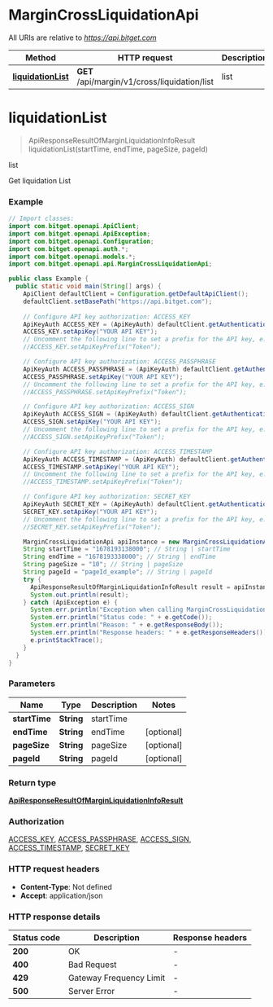 # MarginCrossLiquidationApi

All URIs are relative to *https://api.bitget.com*

| Method | HTTP request | Description |
|------------- | ------------- | -------------|
| [**liquidationList**](MarginCrossLiquidationApi.md#liquidationList) | **GET** /api/margin/v1/cross/liquidation/list | list |


<a name="liquidationList"></a>
# **liquidationList**
> ApiResponseResultOfMarginLiquidationInfoResult liquidationList(startTime, endTime, pageSize, pageId)

list

Get liquidation List

### Example
```java
// Import classes:
import com.bitget.openapi.ApiClient;
import com.bitget.openapi.ApiException;
import com.bitget.openapi.Configuration;
import com.bitget.openapi.auth.*;
import com.bitget.openapi.models.*;
import com.bitget.openapi.api.MarginCrossLiquidationApi;

public class Example {
  public static void main(String[] args) {
    ApiClient defaultClient = Configuration.getDefaultApiClient();
    defaultClient.setBasePath("https://api.bitget.com");
    
    // Configure API key authorization: ACCESS_KEY
    ApiKeyAuth ACCESS_KEY = (ApiKeyAuth) defaultClient.getAuthentication("ACCESS_KEY");
    ACCESS_KEY.setApiKey("YOUR API KEY");
    // Uncomment the following line to set a prefix for the API key, e.g. "Token" (defaults to null)
    //ACCESS_KEY.setApiKeyPrefix("Token");

    // Configure API key authorization: ACCESS_PASSPHRASE
    ApiKeyAuth ACCESS_PASSPHRASE = (ApiKeyAuth) defaultClient.getAuthentication("ACCESS_PASSPHRASE");
    ACCESS_PASSPHRASE.setApiKey("YOUR API KEY");
    // Uncomment the following line to set a prefix for the API key, e.g. "Token" (defaults to null)
    //ACCESS_PASSPHRASE.setApiKeyPrefix("Token");

    // Configure API key authorization: ACCESS_SIGN
    ApiKeyAuth ACCESS_SIGN = (ApiKeyAuth) defaultClient.getAuthentication("ACCESS_SIGN");
    ACCESS_SIGN.setApiKey("YOUR API KEY");
    // Uncomment the following line to set a prefix for the API key, e.g. "Token" (defaults to null)
    //ACCESS_SIGN.setApiKeyPrefix("Token");

    // Configure API key authorization: ACCESS_TIMESTAMP
    ApiKeyAuth ACCESS_TIMESTAMP = (ApiKeyAuth) defaultClient.getAuthentication("ACCESS_TIMESTAMP");
    ACCESS_TIMESTAMP.setApiKey("YOUR API KEY");
    // Uncomment the following line to set a prefix for the API key, e.g. "Token" (defaults to null)
    //ACCESS_TIMESTAMP.setApiKeyPrefix("Token");

    // Configure API key authorization: SECRET_KEY
    ApiKeyAuth SECRET_KEY = (ApiKeyAuth) defaultClient.getAuthentication("SECRET_KEY");
    SECRET_KEY.setApiKey("YOUR API KEY");
    // Uncomment the following line to set a prefix for the API key, e.g. "Token" (defaults to null)
    //SECRET_KEY.setApiKeyPrefix("Token");

    MarginCrossLiquidationApi apiInstance = new MarginCrossLiquidationApi(defaultClient);
    String startTime = "1678193138000"; // String | startTime
    String endTime = "1678193338000"; // String | endTime
    String pageSize = "10"; // String | pageSize
    String pageId = "pageId_example"; // String | pageId
    try {
      ApiResponseResultOfMarginLiquidationInfoResult result = apiInstance.liquidationList(startTime, endTime, pageSize, pageId);
      System.out.println(result);
    } catch (ApiException e) {
      System.err.println("Exception when calling MarginCrossLiquidationApi#liquidationList");
      System.err.println("Status code: " + e.getCode());
      System.err.println("Reason: " + e.getResponseBody());
      System.err.println("Response headers: " + e.getResponseHeaders());
      e.printStackTrace();
    }
  }
}
```

### Parameters

| Name | Type | Description  | Notes |
|------------- | ------------- | ------------- | -------------|
| **startTime** | **String**| startTime | |
| **endTime** | **String**| endTime | [optional] |
| **pageSize** | **String**| pageSize | [optional] |
| **pageId** | **String**| pageId | [optional] |

### Return type

[**ApiResponseResultOfMarginLiquidationInfoResult**](ApiResponseResultOfMarginLiquidationInfoResult.md)

### Authorization

[ACCESS_KEY](../README.md#ACCESS_KEY), [ACCESS_PASSPHRASE](../README.md#ACCESS_PASSPHRASE), [ACCESS_SIGN](../README.md#ACCESS_SIGN), [ACCESS_TIMESTAMP](../README.md#ACCESS_TIMESTAMP), [SECRET_KEY](../README.md#SECRET_KEY)

### HTTP request headers

 - **Content-Type**: Not defined
 - **Accept**: application/json

### HTTP response details
| Status code | Description | Response headers |
|-------------|-------------|------------------|
| **200** | OK |  -  |
| **400** | Bad Request |  -  |
| **429** | Gateway Frequency Limit |  -  |
| **500** | Server Error |  -  |

